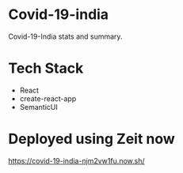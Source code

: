 # Covid-19-india

Covid-19-India stats and summary.

# Tech Stack

- React
- create-react-app
- SemanticUI

# Deployed using Zeit now

https://covid-19-india-njm2vw1fu.now.sh/
